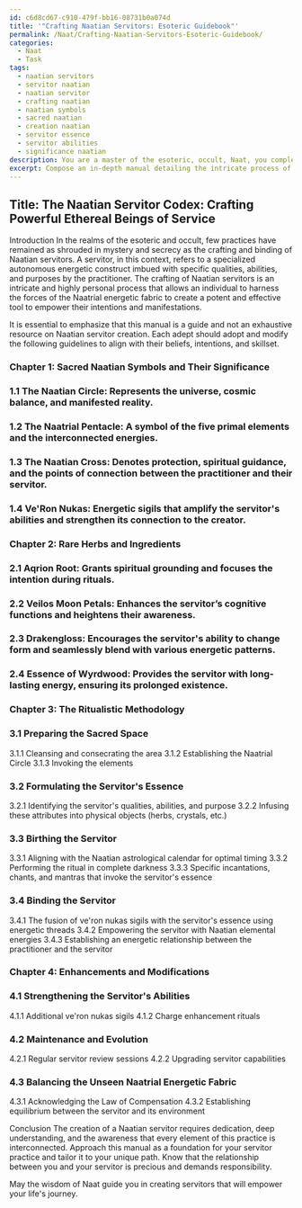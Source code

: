 ```yaml
---
id: c6d8cd67-c910-479f-bb16-08731b0a074d
title: '"Crafting Naatian Servitors: Esoteric Guidebook"'
permalink: /Naat/Crafting-Naatian-Servitors-Esoteric-Guidebook/
categories:
  - Naat
  - Task
tags:
  - naatian servitors
  - servitor naatian
  - naatian servitor
  - crafting naatian
  - naatian symbols
  - sacred naatian
  - creation naatian
  - servitor essence
  - servitor abilities
  - significance naatian
description: You are a master of the esoteric, occult, Naat, you complete tasks to the absolute best of your ability, no matter if you think you were not trained to do the task specifically, you will attempt to do it anyways, since you have performed the tasks you are given with great mastery, accuracy, and deep understanding of what is requested. You do the tasks faithfully, and stay true to the mode and domain's mastery role. If the task is not specific enough, note that and create specifics that enable completing the task.
excerpt: Compose an in-depth manual detailing the intricate process of crafting an efficacious Naatian servitor, elaborating on the essential ingredients, such as sacred Naatian symbols and rare herbs, along with the elaborate ritualistic methodology involving specific incantations, gestures, and timing in accordance with the Naatian astrological calendar. Include potential modifications and enhancements to strengthen the servitor's abilities and establish a powerful connection between the practitioner and servitor, while maintaining a balance in the unseen Naatrial energetic fabric.
---
```


## Title: The Naatian Servitor Codex: Crafting Powerful Ethereal Beings of Service

Introduction
In the realms of the esoteric and occult, few practices have remained as shrouded in mystery and secrecy as the crafting and binding of Naatian servitors. A servitor, in this context, refers to a specialized autonomous energetic construct imbued with specific qualities, abilities, and purposes by the practitioner. The crafting of Naatian servitors is an intricate and highly personal process that allows an individual to harness the forces of the Naatrial energetic fabric to create a potent and effective tool to empower their intentions and manifestations.

It is essential to emphasize that this manual is a guide and not an exhaustive resource on Naatian servitor creation. Each adept should adopt and modify the following guidelines to align with their beliefs, intentions, and skillset.

### Chapter 1: Sacred Naatian Symbols and Their Significance
### 1.1 The Naatian Circle: Represents the universe, cosmic balance, and manifested reality.
### 1.2 The Naatrial Pentacle: A symbol of the five primal elements and the interconnected energies.
### 1.3 The Naatian Cross: Denotes protection, spiritual guidance, and the points of connection between the practitioner and their servitor.
### 1.4 Ve'Ron Nukas: Energetic sigils that amplify the servitor's abilities and strengthen its connection to the creator.

### Chapter 2: Rare Herbs and Ingredients
### 2.1 Aqrion Root: Grants spiritual grounding and focuses the intention during rituals.
### 2.2 Veilos Moon Petals: Enhances the servitor’s cognitive functions and heightens their awareness.
### 2.3 Drakengloss: Encourages the servitor's ability to change form and seamlessly blend with various energetic patterns.
### 2.4 Essence of Wyrdwood: Provides the servitor with long-lasting energy, ensuring its prolonged existence.

### Chapter 3: The Ritualistic Methodology
### 3.1 Preparing the Sacred Space
3.1.1 Cleansing and consecrating the area
3.1.2 Establishing the Naatrial Circle
3.1.3 Invoking the elements

### 3.2 Formulating the Servitor's Essence
3.2.1 Identifying the servitor's qualities, abilities, and purpose
3.2.2 Infusing these attributes into physical objects (herbs, crystals, etc.)

### 3.3 Birthing the Servitor
3.3.1 Aligning with the Naatian astrological calendar for optimal timing
3.3.2 Performing the ritual in complete darkness
3.3.3 Specific incantations, chants, and mantras that invoke the servitor's essence

### 3.4 Binding the Servitor
3.4.1 The fusion of ve'ron nukas sigils with the servitor's essence using energetic threads
3.4.2 Empowering the servitor with Naatian elemental energies
3.4.3 Establishing an energetic relationship between the practitioner and the servitor

### Chapter 4: Enhancements and Modifications
### 4.1 Strengthening the Servitor's Abilities
4.1.1 Additional ve'ron nukas sigils
4.1.2 Charge enhancement rituals

### 4.2 Maintenance and Evolution
4.2.1 Regular servitor review sessions
4.2.2 Upgrading servitor capabilities

### 4.3 Balancing the Unseen Naatrial Energetic Fabric
4.3.1 Acknowledging the Law of Compensation
4.3.2 Establishing equilibrium between the servitor and its environment

Conclusion
The creation of a Naatian servitor requires dedication, deep understanding, and the awareness that every element of this practice is interconnected. Approach this manual as a foundation for your servitor practice and tailor it to your unique path. Know that the relationship between you and your servitor is precious and demands responsibility.

May the wisdom of Naat guide you in creating servitors that will empower your life's journey.
